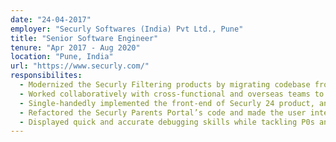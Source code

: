 ```yaml
---
date: "24-04-2017"
employer: "Securly Softwares (India) Pvt Ltd., Pune"
title: "Senior Software Engineer"
tenure: "Apr 2017 - Aug 2020"
location: "Pune, India"
url: "https://www.securly.com/"
responsibilites:
  - Modernized the Securly Filtering products by migrating codebase from AngularJS to Angular 7 resulting in better runtime performance, modularity, security and smoother user experience.
  - Worked collaboratively with cross-functional and overseas teams to deliver highly scalable and reusable components and expedited projects stuck in the backlog.
  - Single-handedly implemented the front-end of Securly 24 product, and commended for playing a crucial role in helping the team set up and integrate the unit testing framework.
  - Refactored the Securly Parents Portal’s code and made the user interface responsive using modern CSS frameworks resulting in a 90% better user experience for mobile users.
  - Displayed quick and accurate debugging skills while tackling P0s and firefighting , which helped slash turnaround time of P0s by 30% and averted product release delays.
---
```

